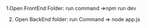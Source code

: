 1.Open FrontEnd Folder:
run command =>npm run dev

2. Open BackEnd folder:
run Command => node app.js
